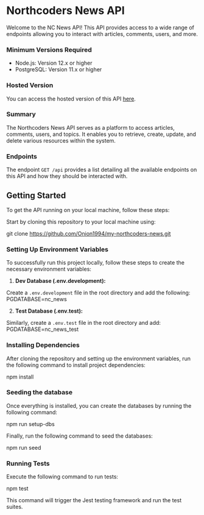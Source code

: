 # Northcoders News API

Welcome to the NC News API! This API provides access to a wide range of endpoints allowing you to interact with articles, comments, users, and more.

### Minimum Versions Required

- Node.js: Version 12.x or higher
- PostgreSQL: Version 11.x or higher

### Hosted Version

You can access the hosted version of this API [here](https://nc-news-1l6p.onrender.com).

### Summary

The Northcoders News API serves as a platform to access articles, comments, users, and topics. It enables you to retrieve, create, update, and delete various resources within the system.

### Endpoints

The endpoint `GET /api` provides a list detailing all the available endpoints on this API and how they should be interacted with.

## Getting Started

To get the API running on your local machine, follow these steps:

Start by cloning this repository to your local machine using:

git clone https://github.com/Onion1994/my-northcoders-news.git

### Setting Up Environment Variables

To successfully run this project locally, follow these steps to create the necessary environment variables:

1. **Dev Database (.env.development):**

Create a `.env.development` file in the root directory and add the following: PGDATABASE=nc_news


2. **Test Database (.env.test):**

Similarly, create a `.env.test` file in the root directory and add: PGDATABASE=nc_news_test


### Installing Dependencies

After cloning the repository and setting up the environment variables, run the following command to install project dependencies: 

npm install

### Seeding the database

Once everything is installed, you can create the databases by running the following command: 

npm run setup-dbs

Finally, run the following command to seed the databases: 

npm run seed 

### Running Tests

Execute the following command to run tests:

npm test

This command will trigger the Jest testing framework and run the test suites.

